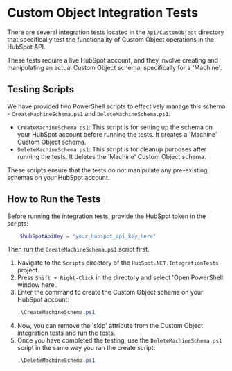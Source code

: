 # Custom Object Integration Tests

There are several integration tests located in the `Api/CustomObject` directory that specifically test the functionality of Custom Object operations in the HubSpot API.

These tests require a live HubSpot account, and they involve creating and manipulating an actual Custom Object schema, specifically for a 'Machine'.

## Testing Scripts
We have provided two PowerShell scripts to effectively manage this schema - `CreateMachineSchema.ps1` and `DeleteMachineSchema.ps1`.

- `CreateMachineSchema.ps1`: This script is for setting up the schema on your HubSpot account before running the tests. It creates a 'Machine' Custom Object schema.
- `DeleteMachineSchema.ps1`: This script is for cleanup purposes after running the tests. It deletes the 'Machine' Custom Object schema.

These scripts ensure that the tests do not manipulate any pre-existing schemas on your HubSpot account.

## How to Run the Tests
Before running the integration tests, provide the HubSpot token in the scripts:
```powershell 
    $hubSpotApiKey = "your_hubspot_api_key_here"
```

Then run the `CreateMachineSchema.ps1` script first.

1. Navigate to the `Scripts` directory of the `HubSpot.NET.IntegrationTests` project.
2. Press `Shift + Right-Click` in the directory and select 'Open PowerShell window here'.
3. Enter the command to create the Custom Object schema on your HubSpot account:
    ```powershell
    .\CreateMachineSchema.ps1
    ```
4. Now, you can remove the 'skip' attribute from the Custom Object integration tests and run the tests.
5. Once you have completed the testing, use the `DeleteMachineSchema.ps1` script in the same way you ran the create script:
    ```powershell
    .\DeleteMachineSchema.ps1
    ```